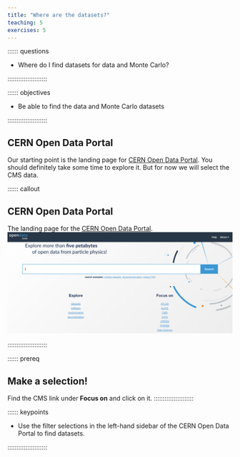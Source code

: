 ```yaml
---
title: "Where are the datasets?"
teaching: 5
exercises: 5
---
```



:::::: questions
- Where do I find datasets for data and Monte Carlo?

::::::::::::::::::::::

:::::: objectives
- Be able to find the data and Monte Carlo datasets

::::::::::::::::::::::

## CERN Open Data Portal

Our starting point is the landing page for [CERN Open Data Portal](http://opendata.cern.ch/).
You should definitely take some time to explore it. But for now we will select the 
CMS data. 

:::::: callout
## CERN Open Data Portal
The landing page for the [CERN Open Data Portal](http://opendata.cern.ch/).
![](../assets/img/portal_screenshot_landing_page.png)
<!-- ![](../files/portal_screenshot_landing_page.png)
This does not work as the deployment looks for it in
https://cms-opendata-workshop.github.io/workshopqcd-2024-lesson-dataset-scouting/files/portal_screenshot_landing_page.png
move to ../assets/img/ and see if a miracle happens...

 -->
::::::::::::::::::::::

:::::: prereq
## Make a selection!
Find the CMS link under **Focus on** and click on it. 
::::::::::::::::::::::


:::::: keypoints
- Use the filter selections in the left-hand sidebar of the CERN Open Data Portal to find datasets.

::::::::::::::::::::::